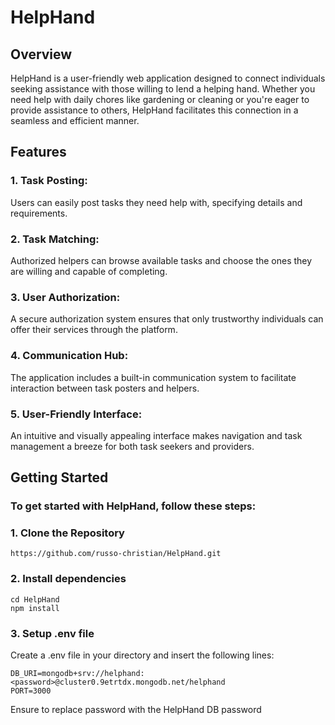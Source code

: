 # HelpHand 

## Overview
HelpHand is a user-friendly web application designed to connect individuals seeking assistance with those willing to lend a helping hand. Whether you need help with daily chores like gardening or cleaning or you're eager to provide assistance to others, HelpHand facilitates this connection in a seamless and efficient manner.

## Features

### 1. Task Posting:

Users can easily post tasks they need help with, specifying details and requirements.

### 2. Task Matching:

Authorized helpers can browse available tasks and choose the ones they are willing and capable of completing.

### 3. User Authorization:

A secure authorization system ensures that only trustworthy individuals can offer their services through the platform.

### 4. Communication Hub:

The application includes a built-in communication system to facilitate interaction between task posters and helpers.

### 5. User-Friendly Interface:

An intuitive and visually appealing interface makes navigation and task management a breeze for both task seekers and providers.

## Getting Started

### To get started with HelpHand, follow these steps:

### 1. Clone the Repository

```
https://github.com/russo-christian/HelpHand.git
```

### 2. Install dependencies

```
cd HelpHand
npm install
```

### 3. Setup .env file

Create a .env file in your directory and insert the following lines:

```
DB_URI=mongodb+srv://helphand:<password>@cluster0.9etrtdx.mongodb.net/helphand
PORT=3000
```
Ensure to replace password with the HelpHand DB password